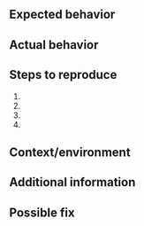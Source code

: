 ## Expected behavior

<!--
Tell us what should happen.
-->

## Actual behavior

<!--
Tell us what happens instead.
-->

## Steps to reproduce

<!--
Provide a link to a live example, or an unambiguous set of steps to reproduce this bug.
Include code to reproduce, if relevant.
-->

1.
2.
3.
4.

## Context/environment

<!--
Include as many relevant details about the environment you experienced the bug in
(package version, browser, device, link to your project, ...).
-->

## Additional information

<!--
[optional] Provide a more detailed information to the issue itself, and why you consider it to be a bug
-->

## Possible fix

<!--
[optional] Suggest a fix or reason for the bug
-->